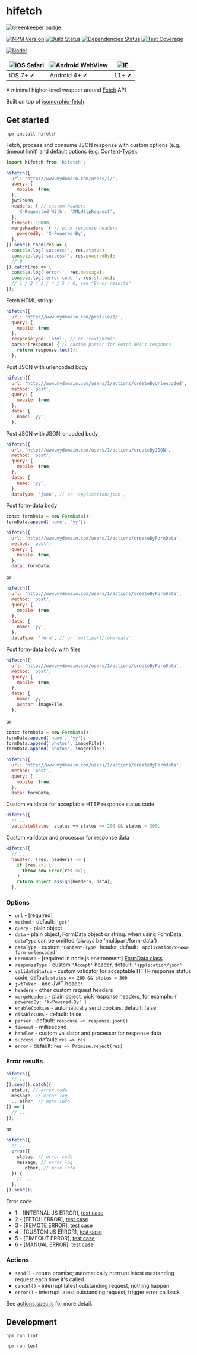 
# hifetch

[![Greenkeeper badge](https://badges.greenkeeper.io/dexteryy/hifetch.svg)](https://greenkeeper.io/)

[![NPM Version][npm-image]][npm-url]
[![Build Status][travis-image]][travis-url]
[![Dependencies Status][dep-image]][dep-url]
[![Test Coverage][coveralls-image]][coveralls-url]

[![Nodei][nodei-image]][npm-url]

[npm-image]: https://img.shields.io/npm/v/hifetch.svg
[nodei-image]: https://nodei.co/npm/hifetch.png?downloads=true
[npm-url]: https://npmjs.org/package/hifetch
[travis-image]: https://img.shields.io/travis/dexteryy/hifetch/master.svg
[travis-url]: https://travis-ci.org/dexteryy/hifetch
[dep-image]: https://david-dm.org/dexteryy/hifetch.svg
[dep-url]: https://david-dm.org/dexteryy/hifetch
[coveralls-image]: https://img.shields.io/coveralls/dexteryy/nodecube/master.svg
[coveralls-url]: https://coveralls.io/r/dexteryy/nodecube?branch=master

![iOS Safari](https://github.com/alrra/browser-logos/raw/master/src/safari-ios/safari-ios_48x48.png) | ![Android WebView](https://github.com/alrra/browser-logos/raw/master/src/android/android_48x48.png) | ![IE](https://raw.github.com/alrra/browser-logos/master/src/archive/internet-explorer_9-11/internet-explorer_9-11_48x48.png) |
--- | --- | --- |
iOS 7+ ✔ | Android 4+ ✔ | 11+ ✔ |

A minimal higher-level wrapper around [Fetch](https://github.com/github/fetch) API

Built on top of [isomorphic-fetch](https://www.npmjs.com/package/isomorphic-fetch)

## Get started

```
npm install hifetch
```

Fetch, process and consume JSON response with custom options (e.g. timeout limit) and default options (e.g. Content-Type):

```javascript
import hifetch from 'hifetch';

hifetch({
  url: 'http://www.mydomain.com/users/1/',
  query: {
    mobile: true,
  },
  jwtToken,
  headers: { // custom headers
    'X-Requested-With': 'XMLHttpRequest',
  },
  timeout: 10000,
  mergeHeaders: { // pick response headers
    poweredBy: 'X-Powered-By',
  },
}).send().then(res => {
  console.log('success!', res.status);
  console.log('success!', res.poweredBy);
  // 0
}).catch(res => {
  console.log('error!', res.message);
  console.log('error code:', res.status);
  // 1 / 2 / 3 / 4 / 5 / 6, see "Error results"
});
```

Fetch HTML string:

```javascript
hifetch({
  url: 'http://www.mydomain.com/profile/1/',
  query: {
    mobile: true,
  },
  responseType: 'html', // or 'text/html',
  parser(response) { // custom parser for Fetch API's response
    return response.text();
  },
```

Post JSON with urlencoded body

```javascript
hifetch({
  url: 'http://www.mydomain.com/users/1/actions/createByUrlencoded',
  method: 'post',
  query: {
    mobile: true,
  },
  data: {
    name: 'yy',
  },
```

Post JSON with JSON-encoded body

```javascript
hifetch({
  url: 'http://www.mydomain.com/users/1/actions/createByJSON',
  method: 'post',
  query: {
    mobile: true,
  },
  data: {
    name: 'yy',
  },
  dataType: 'json', // or 'application/json',
```

Post form-data body

```javascript
const formData = new FormData();
formData.append('name', 'yy');

hifetch({
  url: 'http://www.mydomain.com/users/1/actions/createByFormData',
  method: 'post',
  query: {
    mobile: true,
  },
  data: formData,
```

or

```javascript
hifetch({
  url: 'http://www.mydomain.com/users/1/actions/createByFormData',
  method: 'post',
  query: {
    mobile: true,
  },
  data: {
    name: 'yy',
  },
  dataType: 'form', // or 'multipart/form-data',
```

Post form-data body with files

```javascript
hifetch({
  url: 'http://www.mydomain.com/users/1/actions/createByFormData',
  method: 'post',
  query: {
    mobile: true,
  },
  data: {
    name: 'yy',
    avatar: imageFile,
  },
```

or

```javascript
const formData = new FormData();
formData.append('name', 'yy');
formData.append('photos', imageFile1);
formData.append('photos', imageFile2);

hifetch({
  url: 'http://www.mydomain.com/users/1/actions/createByFormData',
  method: 'post',
  query: {
    mobile: true,
  },
  data: formData,
```

Custom validator for acceptable HTTP response status code

```javascript
Hifetch({
  //...
  validateStatus: status => status >= 200 && status < 300,
```

Custom validator and processor for response data

```javascript
Hifetch({
  //...
  handler: (res, headers) => {
    if (res.xx) {
      throw new Error(res.xx);
    }
    return Object.assign(headers, data);
  },
```

### Options

* `url` - [required]
* `method` - default: `'get'`
* `query` - plain object
* `data` - plain object, FormData object or string. when using FormData, `dataType` can be omitted (always be 'multipart/form-data')
* `dataType` - custom `'Content-Type'` header, default: `'application/x-www-form-urlencoded'`
* `FormData` - [required in node.js environment] [FormData class](https://www.npmjs.com/package/form-data)
* `responseType` - custom `'Accept'` header, default: `'application/json'`
* `validateStatus` - custom validator for acceptable HTTP response status code, default: `status >= 200 && status < 300`
* `jwtToken` - add JWT header
* `headers` - other custom request headers
* `mergeHeaders` - plain object, pick response headers, for example: `{ poweredBy: 'X-Powered-By' }`
* `enableCookies` - automatically send cookies, default: false
* `disableCORS` - default: false
* `parser` - default: `response => response.json()`
* `timeout` - millisecond
* `handler` - custom validator and processor for response data
* `success` - default: `res => res`
* `error` - default: `res => Promise.reject(res)`

### Error results

```javascript
hifetch({
  // ...
}).send().catch({
  status, // error code
  message, // error log
  ...other, // more info
}) => {
  // ...
});
```

or

```javascript
hifetch({
  // ...
  error({
    status, // error code
    message, // error log
    ...other, // more info
  }) {
    // ...
  },
}).send();
```

Error code:

* 1 - [INTERNAL JS ERROR], [test case](https://github.com/dexteryy/hifetch/blob/master/tests/error1.spec.js)
* 2 - [FETCH ERROR], [test case](https://github.com/dexteryy/hifetch/blob/master/tests/error2.spec.js)
* 3 - [REMOTE ERROR], [test case](https://github.com/dexteryy/hifetch/blob/master/tests/error3.spec.js)
* 4 - [CUSTOM JS ERROR], [test case](https://github.com/dexteryy/hifetch/blob/master/tests/error4.spec.js)
* 5 - [TIMEOUT ERROR], [test case](https://github.com/dexteryy/hifetch/blob/master/tests/error5.spec.js)
* 6 - [MANUAL ERROR], [test case](https://github.com/dexteryy/hifetch/blob/master/tests/actions.spec.js)



### Actions

* `send()` - return promise; automatically nterrupt latest outstanding request each time it's called
* `cancel()` - interrupt latest outstanding request, nothing happen
* `error()` - interrupt latest outstanding request, trigger error callback

See [actions.spec.js](https://github.com/dexteryy/hifetch/blob/master/tests/actions.spec.js) for more detail.

## Development

```
npm run lint
```

```
npm run test
```
